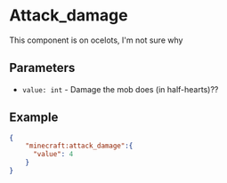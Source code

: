 # Attack_damage

This component is on ocelots, I'm not sure why 

## Parameters

* `value: int` - Damage the mob does (in half-hearts)??
## Example

````json
{
    "minecraft:attack_damage":{
      "value": 4
    }
}
````